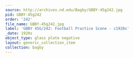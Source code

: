 ```yaml
---
source: http://archives.nd.edu/Bagby/GBBY-45g242.jpg
pid: GBBY-45g242
order: '242'
file_name: GBBY-45g242.jpg
label: 'GBBY 45G/242: Football Practice Scene - c1920s'
_date: 1920s
object_type: glass plate negative
layout: generic_collection_item
collection: bagby
---
```

